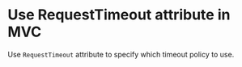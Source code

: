 # Use RequestTimeout attribute in MVC

Use `RequestTimeout` attribute to specify which timeout policy to use.